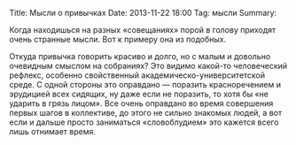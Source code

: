 Title: Мысли о привычках
Date: 2013-11-22 18:00
Tag: мысли
Summary: 

Когда находишься на разных «совещаниях» порой в голову приходят очень странные мысли. Вот к примеру она из подобных.

Откуда привычка говорить красиво и долго, но с малым и довольно очевидным смыслом на собраниях? Это видимо какой-то человеческий рефлекс, особенно свойственный академическо-университетской среде. С одной стороны это оправдано — поразить красноречением и эрудицией всех сидящих, ну даже если не поразить, то хотя бы «не ударить в грязь лицом». Все очень оправдано во время совершения первых шагов в коллективе, до этого не сильно знакомых людей, а вот если и дальше просто заниматься «словоблудием» это кажется всего лишь отнимает время.